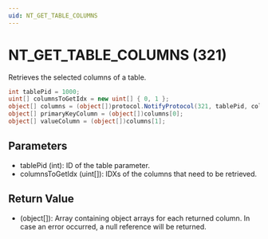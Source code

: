 ```yaml
---
uid: NT_GET_TABLE_COLUMNS
---
```


# NT_GET_TABLE_COLUMNS (321)

Retrieves the selected columns of a table.

```csharp
int tablePid = 1000;
uint[] columnsToGetIdx = new uint[] { 0, 1 };
object[] columns = (object[])protocol.NotifyProtocol(321, tablePid, columnsToGetIdx);
object[] primaryKeyColumn = (object[])columns[0];
object[] valueColumn = (object[])columns[1];
```

## Parameters

- tablePid (int): ID of the table parameter.
- columnsToGetIdx (uint[]): IDXs of the columns that need to be retrieved.

## Return Value

- (object[]): Array containing object arrays for each returned column. In case an error occurred, a null reference will be returned.
